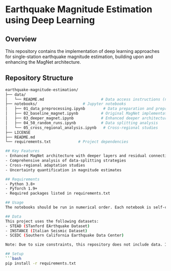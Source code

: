 # Earthquake Magnitude Estimation using Deep Learning

## Overview
This repository contains the implementation of deep learning approaches for single-station earthquake magnitude estimation, building upon and enhancing the MagNet architecture.

## Repository Structure
```bash
earthquake-magnitude-estimation/
├── data/
│   └── README.md                         # Data access instructions (no actual data)
├── notebooks/                    # Jupyter notebooks
│   ├── 01_data_preprocessing.ipynb        # Data preparation and preprocessing
│   ├── 02_baseline_magnet.ipynb          # Original MagNet implementation
│   ├── 03_deeper_magnet.ipynb            # Enhanced deeper architecture
│   ├── 04_50_random_runs.ipynb           # Data splitting analysis
│   └── 05_cross_regional_analysis.ipynb   # Cross-regional studies
├── LICENSE
├── README.md
└── requirements.txt            # Project dependencies

## Key Features
- Enhanced MagNet architecture with deeper layers and residual connections
- Comprehensive analysis of data-splitting strategies
- Cross-regional adaptation studies
- Uncertainty quantification in magnitude estimates

## Requirements
- Python 3.8+
- PyTorch 1.9+
- Required packages listed in requirements.txt

## Usage
The notebooks should be run in numerical order. Each notebook is self-contained with detailed documentation and comments.

## Data
This project uses the following datasets:
- STEAD (STanford EArthquake Dataset)
- INSTANCE (Italian Seismic Dataset)
- SCEDC (Southern California Earthquake Data Center)

Note: Due to size constraints, this repository does not include data. Instructions for data access are provided in data/README.md

## Setup
```bash
pip install -r requirements.txt
